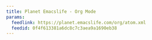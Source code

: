 ```yaml
---
title: Planet Emacslife - Org Mode
params:
  feedlink: https://planet.emacslife.com/org/atom.xml
  feedid: 0f4f613381a6dc8c7c3aea9a1690eb38
---
```

